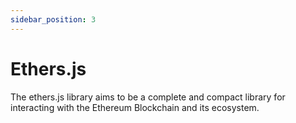 ```yaml
---
sidebar_position: 3
---
```


# Ethers.js

The ethers.js library aims to be a complete and compact library for interacting with the Ethereum Blockchain and its ecosystem.